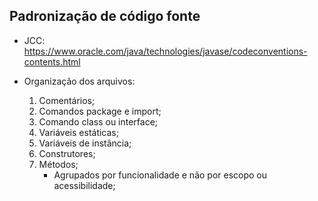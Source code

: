 ## Padronização de código fonte
- JCC: https://www.oracle.com/java/technologies/javase/codeconventions-contents.html

- Organização dos arquivos:
    1. Comentários;
    2. Comandos package e import;
    3. Comando class ou interface;
    4. Variáveis estáticas;
    5. Variáveis de instância;
    6. Construtores;
    7. Métodos; 
        - Agrupados por funcionalidade e não por escopo ou acessibilidade;